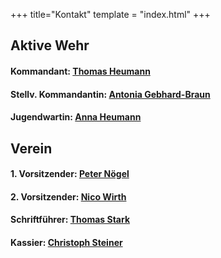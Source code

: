 +++
title="Kontakt"
template = "index.html"
+++

## Aktive Wehr

#### Kommandant: [Thomas Heumann](mailto:kdt@feuerwehr-effeltrich.de)

#### Stellv. Kommandantin: [Antonia Gebhard-Braun](mailto:kdt@feuerwehr-effeltrich.de)

#### Jugendwartin: [Anna Heumann](mailto:jugend@feuerwehr-effeltrich.de)

## Verein

#### 1. Vorsitzender: [Peter Nögel](mailto:vorstand@feuerwehr-effeltrich.de)

#### 2. Vorsitzender: [Nico Wirth](mailto:vorstand@feuerwehr-effeltrich.de)

#### Schriftführer: [Thomas Stark](schriftfuehrer@feuerwehr-effeltrich.de)

#### Kassier: [Christoph Steiner](kassier@feuerwehr-effeltrich.de)
